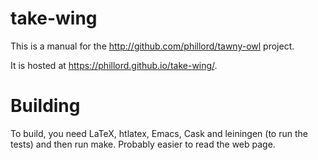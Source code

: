# take-wing

This is a manual for the http://github.com/phillord/tawny-owl project.

It is hosted at https://phillord.github.io/take-wing/.


# Building

To build, you need LaTeX, htlatex, Emacs, Cask and leiningen (to run the
tests) and then run make. Probably easier to read the web page.
